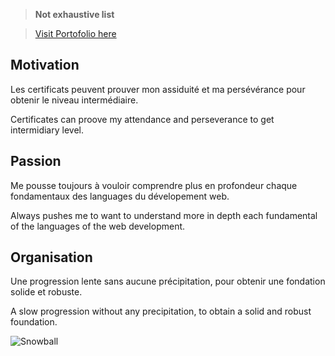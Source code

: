 > **Not exhaustive list**

> [Visit Portofolio here](https://projets.neworldwebsites.fr/)

## Motivation
Les certificats peuvent prouver mon assiduité et ma persévérance pour obtenir le niveau intermédiaire.

Certificates can proove my attendance and perseverance to get intermidiary level.

## Passion
Me pousse toujours à vouloir comprendre plus en profondeur chaque fondamentaux des languages du dévelopement web.

Always pushes me to want to understand more in depth each fundamental of the languages of the web development.

## Organisation
Une progression lente sans aucune précipitation, pour obtenir une fondation solide et robuste.

A slow progression without any precipitation, to obtain a solid and robust foundation.


![Snowball](https://neworldwebsites.fr/cdn/img/snowball.jpg)


